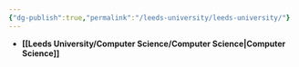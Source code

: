 ```yaml
---
{"dg-publish":true,"permalink":"/leeds-university/leeds-university/"}
---
```



- **[[Leeds University/Computer Science/Computer Science\|Computer Science]]**
